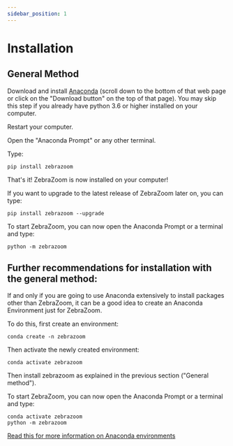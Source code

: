 ```yaml
---
sidebar_position: 1
---
```


# Installation

## General Method

Download and install [Anaconda](https://www.anaconda.com/products/individual) (scroll down to the bottom of that web page or click on the "Download button" on the top of that page). You may skip this step if you already have python 3.6 or higher installed on your computer.

Restart your computer.

Open the "Anaconda Prompt" or any other terminal.

Type:

```
pip install zebrazoom
```

That's it! ZebraZoom is now installed on your computer!

If you want to upgrade to the latest release of ZebraZoom later on, you can type:

```
pip install zebrazoom --upgrade
```

To start ZebraZoom, you can now open the Anaconda Prompt or a terminal and type:

```
python -m zebrazoom
```

## Further recommendations for installation with the general method:

If and only if you are going to use Anaconda extensively to install packages other than ZebraZoom, it can be a good idea to create an Anaconda Environment just for ZebraZoom.

To do this, first create an environment:

```
conda create -n zebrazoom
```

Then activate the newly created environment:

```
conda activate zebrazoom
```

Then install zebrazoom as explained in the previous section ("General method").

To start ZebraZoom, you can now open the Anaconda Prompt or a terminal and type:

```
conda activate zebrazoom
python -m zebrazoom
```

[Read this for more information on Anaconda environments](https://docs.conda.io/projects/conda/en/latest/user-guide/tasks/manage-environments.html)
